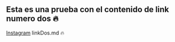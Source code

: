 ## Esta es una prueba con el contenido de link numero dos 🔥
[Instagram](https://www.instagram.com/p4u_4rt/) linkDos.md  🔥

